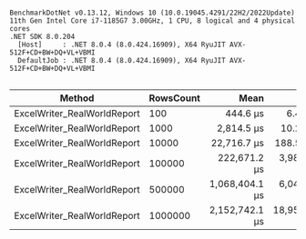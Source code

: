 ```

BenchmarkDotNet v0.13.12, Windows 10 (10.0.19045.4291/22H2/2022Update)
11th Gen Intel Core i7-1185G7 3.00GHz, 1 CPU, 8 logical and 4 physical cores
.NET SDK 8.0.204
  [Host]     : .NET 8.0.4 (8.0.424.16909), X64 RyuJIT AVX-512F+CD+BW+DQ+VL+VBMI
  DefaultJob : .NET 8.0.4 (8.0.424.16909), X64 RyuJIT AVX-512F+CD+BW+DQ+VL+VBMI


```
| Method                      | RowsCount | Mean           | Error        | StdDev       | Gen0   | Allocated |
|---------------------------- |---------- |---------------:|-------------:|-------------:|-------:|----------:|
| ExcelWriter_RealWorldReport | 100       |       444.6 μs |      6.48 μs |      5.41 μs | 1.9531 |  14.64 KB |
| ExcelWriter_RealWorldReport | 1000      |     2,814.5 μs |     10.28 μs |      9.62 μs |      - |  14.33 KB |
| ExcelWriter_RealWorldReport | 10000     |    22,716.7 μs |    188.57 μs |    157.46 μs |      - |  14.51 KB |
| ExcelWriter_RealWorldReport | 100000    |   222,671.2 μs |  3,985.74 μs |  3,728.26 μs |      - |  16.82 KB |
| ExcelWriter_RealWorldReport | 500000    | 1,068,404.1 μs |  6,046.85 μs |  5,360.37 μs |      - |  17.59 KB |
| ExcelWriter_RealWorldReport | 1000000   | 2,152,742.1 μs | 18,952.10 μs | 16,800.54 μs |      - |   17.5 KB |
